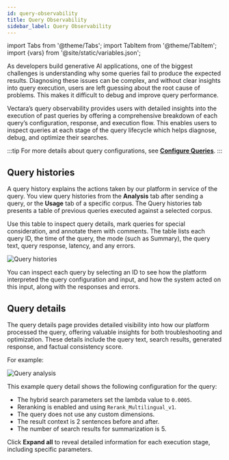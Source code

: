 ```yaml
---
id: query-observability
title: Query Observability
sidebar_label: Query Observability
---
```


import Tabs from '@theme/Tabs';
import TabItem from '@theme/TabItem';
import {vars} from '@site/static/variables.json';

As developers build generative AI applications, one of the biggest challenges 
is understanding why some queries fail to produce the expected results. 
Diagnosing these issues can be complex, and without clear insights into query 
execution, users are left guessing about the root cause of problems. This 
makes it difficult to debug and improve query performance.

Vectara’s query observability provides users with detailed insights into the 
execution of past queries by offering a comprehensive breakdown of each 
query’s configuration, response, and execution flow. This enables users to 
inspect queries at each stage of the query lifecycle which helps diagnose, 
debug, and optimize their searches.

:::tip
For more details about query configurations, see [**Configure Queries**](/docs/console-ui/configure-queries).
:::

## Query histories

A query history explains the actions taken by our platform in service of the 
query. You view query histories from the **Analysis** tab after sending a query, or 
the **Usage** tab of a specific corpus. 
The Query histories tab presents a table of previous queries executed against 
a selected corpus. 

Use this table to inspect query details, mark queries for special 
consideration, and annotate them with comments. The table lists each query ID, 
the time of the query, the mode (such as Summary), the query text, query 
response, latency, and any errors. 

![Query histories](/img/query-histories.png)

You can inspect each query by selecting an ID to see how the platform 
interpreted the query configuration and input, and how the system acted on 
this input, along with the responses and errors. 

## Query details

The query details page provides detailed visibility into how our platform 
processed the query, offering valuable insights for both troubleshooting and 
optimization. These details include the query text, search results, generated 
response, and factual consistency score. 

For example:

![Query analysis](/img/query_analysis.png)

This example query detail shows the following configuration for the query:

* The hybrid search parameters set the lambda value to  `0.0005`.
* Reranking is enabled and using `Rerank_Multilingual_v1`.
* The query does not use any custom dimensions.
* The result context is 2 sentences before and after.
* The number of search results for summarization is 5.

Click **Expand all** to reveal detailed information for each execution stage, 
including specific parameters.
